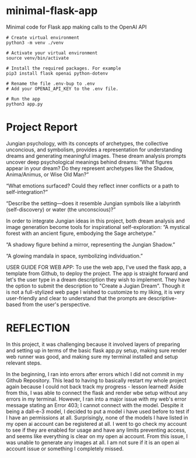 # minimal-flask-app
Minimal code for Flask app making calls to the OpenAI API


```
# Create virtual environment
python3 -m venv ./venv

# Activate your virtual environment
source venv/bin/activate

# Install the required packages. For example
pip3 install flask openai python-dotenv

# Rename the file .env-bup to .env 
# Add your OPENAI_API_KEY to the .env file.

# Run the app
python3 app.py
```

# Project Report 
Jungian psychology, with its concepts of archetypes, the collective unconcious, and symbolism, provides a representation for understanding dreams and generating meaningful images. These dream analysis prompts uncover deep psychological meanings behind dreams:
“What figures appear in your dream? Do they represent archetypes like the Shadow, Anima/Animus, or Wise Old Man?”

“What emotions surfaced? Could they reflect inner conflicts or a path to self-integration?”

“Describe the setting—does it resemble Jungian symbols like a labyrinth (self-discovery) or water (the unconscious)?”

In order to integrate Jungian ideas in this project, both dream analysis and image generation become tools for inspirational self-exploration: 
“A mystical forest with an ancient figure, embodying the Sage archetype.”

“A shadowy figure behind a mirror, representing the Jungian Shadow.”

“A glowing mandala in space, symbolizing individuation.”

USER GUIDE FOR WEB APP: 
To use the web app, I've used the flask app, a template from Github, to deploy the project. The app is straight forward and let's the user type in a dream description they wish to implement. They have the option to submit the description to "Create a Jugian Dream". Though it is not a full-stylized web page I wished to customize to my liking, it is very user-friendly and clear to understand that the prompts are descriptive-based from the user's perspective. 

# REFLECTION
In this project, it was challenging because it involved layers of preparing and setting up in terms of the basic flask app.py setup, making sure render web runner was good, and making sure my terminal installed and setup relevant steps. 

In the beginning, I ran into errors after errors which I did not commit in my Github Repository. This lead to having to basically restart my whole project again because I could not back track my progress - lesson learned! Aside from this, I was able to connect the flask and render wbe setup without any errors in my terminal. However, I ran into a major issue with my web's error message stating an Error 403; I cannot connect with the model. Despite it being a dall-e-3 model, I decided to put a model i have used before to test if I have an permissions at all. Surprisingly, none of the models I have listed in my open ai account can be registered at all. I went to go check my account to see if they are enabled for usage and have any limits preventing access, and seems like everything is clear on my open ai account. From this issue, I was unable to generate any images at all. I am not sure if it is an open ai account issue or something I completely missed. 
